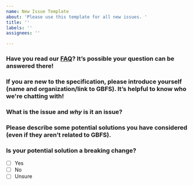 ```yaml
---
name: New Issue Template
about: 'Please use this template for all new issues. '
title: ''
labels: ''
assignees: ''

---
```


### **Have you read our [FAQ](https://gbfs.mobilitydata.org/faq)? It’s possible your question can be answered there!**

### **If you are new to the specification, please introduce yourself (name and organization/link to GBFS). It’s helpful to know who we're chatting with!** 

### **What is the issue and _why_ is it an issue?**

### **Please describe some potential solutions you have considered (even if they aren’t related to GBFS).**

### **Is your potential solution a breaking change?**
- [ ] Yes 
- [ ] No
- [ ] Unsure
